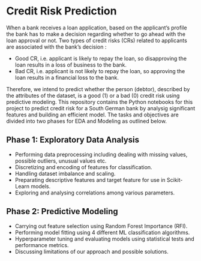 # Credit Risk Prediction
When a bank receives a loan application, based on the applicant’s profile the bank has to make a decision regarding whether to go ahead with the loan approval or not. Two types of credit risks (CRs) related to applicants are associated with the bank’s decision :
- Good CR, i.e. applicant is likely to repay the loan, so disapproving the loan results in a loss of business to the bank.
- Bad CR, i.e. applicant is not likely to repay the loan, so approving the loan results in a financial loss to the bank.

Therefore, we intend to predict whether the person (debtor), described by the attributes of the dataset, is a good (1) or a bad (0) credit risk using predictive modeling. This repository contains the Python notebooks for this project to predict credit risk for a South German bank by analysig significant features and building an efficient model. The tasks and objectives are divided into two phases for EDA and Modeling as outlined below.

## Phase 1: Exploratory Data Analysis
- Performing data preprocessing including dealing with missing values, possible outliers, unusual values etc.
- Discretizing and encoding of features for classification.
- Handling dataset imbalance and scaling.
- Preparating descriptive features and target feature for use in Scikit-Learn models.
- Exploring and analysing correlations among various parameters.

## Phase 2: Predictive Modeling
- Carrying out feature selection using Random Forest Importance (RFI).
- Performing model fitting using 4 different ML classification algorithms.
- Hyperparameter tuning and evaluating models using statistical tests and performance metrics.
- Discussing limitations of our approach and possible solutions.
